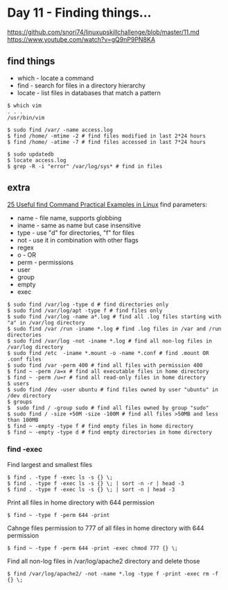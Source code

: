 # Day 11 - Finding things...

https://github.com/snori74/linuxupskillchallenge/blob/master/11.md  
https://www.youtube.com/watch?v=gQ9nP9PN8KA

## find things

- which - locate a command
- find - search for files in a directory hierarchy
- locate - list files in databases that match a pattern

```shell
$ which vim
. . .
/usr/bin/vim
```

```shell
$ sudo find /var/ -name access.log
$ find /home/ -mtime -2 # find files modified in last 2*24 hours
$ find /home/ -atime -7 # find files accessed in last 7*24 hours
```

```shell
$ sudo updatedb
$ locate access.log
$ grep -R -i "error" /var/log/sys* # find in files
```

## extra

[25 Useful find Command Practical Examples in Linux](https://www.linuxtechi.com/25-find-command-examples-for-linux-beginners/)
find parameters:

- name - file name, supports globbing
- iname - same as name but case insensitive
- type - use "d" for directories, "f" for files
- not - use it in combination with other flags
- regex
- o - OR
- perm - permissions
- user
- group
- empty
- exec

```shell
$ sudo find /var/log -type d # find directories only
$ sudo find /var/log/apt -type f # find files only
$ sudo find /var/log -name a*.log # find all .log files starting with "a" in /var/log directory
$ sudo find /var /run -iname *.log # find .log files in /var and /run directories
$ sudo find /var/log -not -iname *.log # find all non-log files in /var/log directory
$ sudo find /etc  -iname *.mount -o -name *.conf # find .mount OR .conf files
$ sudo find /var -perm 400 # find all files with permission 400
$ find ~ -perm /a=x # find all executable files in home directory
$ find ~ -perm /u=r # find all read-only files in home directory
$ users
$ sudo find /dev -user ubuntu # find files owned by user "ubuntu" in /dev directory
$ groups
$  sudo find / -group sudo # find all files owned by group "sudo"
$ sudo find / -size +50M -size -100M # find all files >50MB and less than 100MB
$ find ~ -empty -type f # find empty files in home directory
$ find ~ -empty -type d # find empty directories in home directory
```

### find -exec

Find largest and smallest files

```shell
$ find . -type f -exec ls -s {} \;
$ find . -type f -exec ls -s {} \; | sort -n -r | head -3
$ find . -type f -exec ls -s {} \; | sort -n | head -3
```

Print all files in home directory with 644 permission

```shell
$ find ~ -type f -perm 644 -print
```

Cahnge files permission to 777 of all files in home directory with 644 permission

```shell
$ find ~ -type f -perm 644 -print -exec chmod 777 {} \;
```

Find all non-log files in /var/log/apache2 directory and delete those

```shell
$ find /var/log/apache2/ -not -name *.log -type f -print -exec rm -f  {} \;
```
